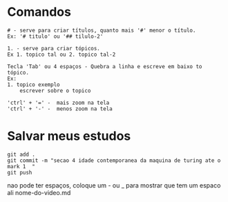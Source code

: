 # Comandos

````
# - serve para criar títulos, quanto mais '#' menor o título. 
Ex: '# titulo' ou '## tilulo-2'

1. - serve para criar tópicos. 
Ex 1. topico tal ou 2. topico tal-2

Tecla 'Tab' ou 4 espaços - Quebra a linha e escreve em baixo to tópico. 
Ex:
1. topico exemplo
    escrever sobre o topico

'ctrl' + '=' -  mais zoom na tela
'ctrl' + '-' -  menos zoom na tela
````

# Salvar meus estudos

````
git add .
git commit -m "secao 4 idade contemporanea da maquina de turing ate o mark 1  "
git push

````
nao pode ter espaços, coloque um - ou _ para mostrar que tem um espaco ali
nome-do-video.md 
````